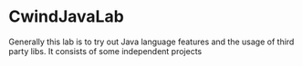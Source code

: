 # CwindJavaLab 
Generally this lab is to try out Java language features and the usage of third party libs.
It consists of some independent projects 
